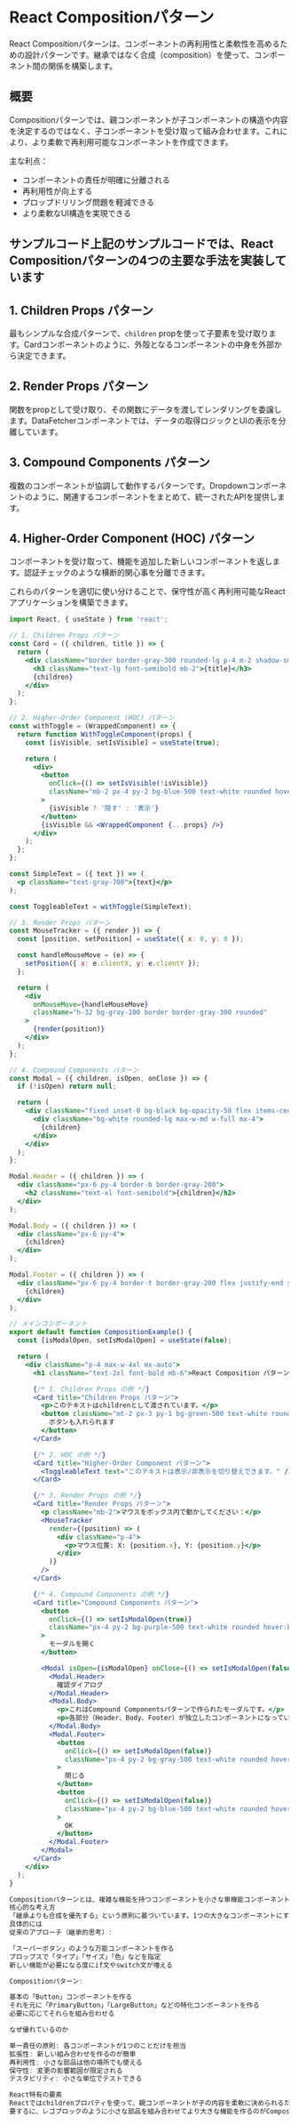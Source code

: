 # React Compositionパターン

React Compositionパターンは、コンポーネントの再利用性と柔軟性を高めるための設計パターンです。継承ではなく合成（composition）を使って、コンポーネント間の関係を構築します。

## 概要

Compositionパターンでは、親コンポーネントが子コンポーネントの構造や内容を決定するのではなく、子コンポーネントを受け取って組み合わせます。これにより、より柔軟で再利用可能なコンポーネントを作成できます。

主な利点：

- コンポーネントの責任が明確に分離される
- 再利用性が向上する
- プロップドリリング問題を軽減できる
- より柔軟なUI構造を実現できる

## サンプルコード上記のサンプルコードでは、React Compositionパターンの4つの主要な手法を実装しています

## 1. Children Props パターン

最もシンプルな合成パターンで、`children` propを使って子要素を受け取ります。Cardコンポーネントのように、外殻となるコンポーネントの中身を外部から決定できます。

## 2. Render Props パターン

関数をpropとして受け取り、その関数にデータを渡してレンダリングを委譲します。DataFetcherコンポーネントでは、データの取得ロジックとUIの表示を分離しています。

## 3. Compound Components パターン

複数のコンポーネントが協調して動作するパターンです。Dropdownコンポーネントのように、関連するコンポーネントをまとめて、統一されたAPIを提供します。

## 4. Higher-Order Component (HOC) パターン

コンポーネントを受け取って、機能を追加した新しいコンポーネントを返します。認証チェックのような横断的関心事を分離できます。

これらのパターンを適切に使い分けることで、保守性が高く再利用可能なReactアプリケーションを構築できます。

```jsx
import React, { useState } from 'react';

// 1. Children Props パターン
const Card = ({ children, title }) => {
  return (
    <div className="border border-gray-300 rounded-lg p-4 m-2 shadow-sm">
      <h3 className="text-lg font-semibold mb-2">{title}</h3>
      {children}
    </div>
  );
};

// 2. Higher-Order Component (HOC) パターン
const withToggle = (WrappedComponent) => {
  return function WithToggleComponent(props) {
    const [isVisible, setIsVisible] = useState(true);

    return (
      <div>
        <button
          onClick={() => setIsVisible(!isVisible)}
          className="mb-2 px-4 py-2 bg-blue-500 text-white rounded hover:bg-blue-600"
        >
          {isVisible ? '隠す' : '表示'}
        </button>
        {isVisible && <WrappedComponent {...props} />}
      </div>
    );
  };
};

const SimpleText = ({ text }) => (
  <p className="text-gray-700">{text}</p>
);

const ToggleableText = withToggle(SimpleText);

// 3. Render Props パターン
const MouseTracker = ({ render }) => {
  const [position, setPosition] = useState({ x: 0, y: 0 });

  const handleMouseMove = (e) => {
    setPosition({ x: e.clientX, y: e.clientY });
  };

  return (
    <div
      onMouseMove={handleMouseMove}
      className="h-32 bg-gray-100 border border-gray-300 rounded"
    >
      {render(position)}
    </div>
  );
};

// 4. Compound Components パターン
const Modal = ({ children, isOpen, onClose }) => {
  if (!isOpen) return null;

  return (
    <div className="fixed inset-0 bg-black bg-opacity-50 flex items-center justify-center">
      <div className="bg-white rounded-lg max-w-md w-full mx-4">
        {children}
      </div>
    </div>
  );
};

Modal.Header = ({ children }) => (
  <div className="px-6 py-4 border-b border-gray-200">
    <h2 className="text-xl font-semibold">{children}</h2>
  </div>
);

Modal.Body = ({ children }) => (
  <div className="px-6 py-4">
    {children}
  </div>
);

Modal.Footer = ({ children }) => (
  <div className="px-6 py-4 border-t border-gray-200 flex justify-end space-x-2">
    {children}
  </div>
);

// メインコンポーネント
export default function CompositionExample() {
  const [isModalOpen, setIsModalOpen] = useState(false);

  return (
    <div className="p-4 max-w-4xl mx-auto">
      <h1 className="text-2xl font-bold mb-6">React Composition パターンの例</h1>

      {/* 1. Children Props の例 */}
      <Card title="Children Props パターン">
        <p>このテキストはchildrenとして渡されています。</p>
        <button className="mt-2 px-3 py-1 bg-green-500 text-white rounded">
          ボタンも入れられます
        </button>
      </Card>

      {/* 2. HOC の例 */}
      <Card title="Higher-Order Component パターン">
        <ToggleableText text="このテキストは表示/非表示を切り替えできます。" />
      </Card>

      {/* 3. Render Props の例 */}
      <Card title="Render Props パターン">
        <p className="mb-2">マウスをボックス内で動かしてください：</p>
        <MouseTracker
          render={(position) => (
            <div className="p-4">
              <p>マウス位置: X: {position.x}, Y: {position.y}</p>
            </div>
          )}
        />
      </Card>

      {/* 4. Compound Components の例 */}
      <Card title="Compound Components パターン">
        <button
          onClick={() => setIsModalOpen(true)}
          className="px-4 py-2 bg-purple-500 text-white rounded hover:bg-purple-600"
        >
          モーダルを開く
        </button>

        <Modal isOpen={isModalOpen} onClose={() => setIsModalOpen(false)}>
          <Modal.Header>
            確認ダイアログ
          </Modal.Header>
          <Modal.Body>
            <p>これはCompound Componentsパターンで作られたモーダルです。</p>
            <p>各部分（Header、Body、Footer）が独立したコンポーネントになっています。</p>
          </Modal.Body>
          <Modal.Footer>
            <button
              onClick={() => setIsModalOpen(false)}
              className="px-4 py-2 bg-gray-500 text-white rounded hover:bg-gray-600"
            >
              閉じる
            </button>
            <button
              onClick={() => setIsModalOpen(false)}
              className="px-4 py-2 bg-blue-500 text-white rounded hover:bg-blue-600"
            >
              OK
            </button>
          </Modal.Footer>
        </Modal>
      </Card>
    </div>
  );
}

Compositionパターンとは、複雑な機能を持つコンポーネントを小さな単機能コンポーネントの組み合わせで構築する設計パターンです。
核心的な考え方
「継承よりも合成を優先する」という原則に基づいています。1つの大きなコンポーネントにすべての機能を詰め込むのではなく、シンプルな部品を作って、それらを組み合わせて複雑な機能を実現します。
具体的には
従来のアプローチ（継承的思考）:

「スーパーボタン」のような万能コンポーネントを作る
プロップスで「タイプ」「サイズ」「色」などを指定
新しい機能が必要になる度にif文やswitch文が増える

Compositionパターン:

基本の「Button」コンポーネントを作る
それを元に「PrimaryButton」「LargeButton」などの特化コンポーネントを作る
必要に応じてそれらを組み合わせる

なぜ優れているのか

単一責任の原則: 各コンポーネントが1つのことだけを担当
拡張性: 新しい組み合わせを作るのが簡単
再利用性: 小さな部品は他の場所でも使える
保守性: 変更の影響範囲が限定される
テスタビリティ: 小さな単位でテストできる

React特有の要素
Reactではchildrenプロパティを使って、親コンポーネントが子の内容を柔軟に決められるため、Compositionパターンが特に効果的です。これにより「何を表示するか」と「どう表示するか」を分離できます。
要するに、レゴブロックのように小さな部品を組み合わせてより大きな機能を作るのがCompositionパターンの本質です。再試行Claudeは間違えることがあります。回答内容を必ずご確認ください。 Sonnet 4
